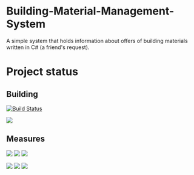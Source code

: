# Building-Material-Management-System
A simple system that holds information about offers of building materials written in C# (a friend's request).
# Project status
## Building
[![Build Status](https://dev.azure.com/dawidszymkiewicz/dawid_szymkiewicz/_apis/build/status/Haseoo.Building-Material-Management-System?branchName=master)](https://dev.azure.com/dawidszymkiewicz/dawid_szymkiewicz/_build/latest?definitionId=11&branchName=master)

[<img src="http://dawidhomeserver.ddns.net:9000/api/project_badges/quality_gate?project=bmms-dot-net">](http://dawidhomeserver.ddns.net:9000/dashboard?id=bmms-dot-net) 
## Measures
[<img src="http://dawidhomeserver.ddns.net:9000/api/project_badges/measure?metric=sqale_rating&project=bmms-dot-net">](http://dawidhomeserver.ddns.net:9000/component_measures?id=bmms-dot-net&metric=sqale_rating) [<img src="http://dawidhomeserver.ddns.net:9000/api/project_badges/measure?metric=reliability_rating&project=bmms-dot-net">](http://dawidhomeserver.ddns.net:9000/component_measures?id=bmms-dot-net&metric=reliability_rating)  [<img src="http://dawidhomeserver.ddns.net:9000/api/project_badges/measure?metric=sqale_index&project=bmms-dot-net">](http://dawidhomeserver.ddns.net:9000/component_measures?id=bmms-dot-net&metric=sqale_index)

[<img src="http://dawidhomeserver.ddns.net:9000/api/project_badges/measure?metric=coverage&project=bmms-dot-net">](http://dawidhomeserver.ddns.net:9000/component_measures?id=bmms-dot-net&metric=coverage) [<img src="http://dawidhomeserver.ddns.net:9000/api/project_badges/measure?metric=code_smells&project=bmms-dot-net">](http://dawidhomeserver.ddns.net:9000/component_measures?id=bmms-dot-net&metric=code_smells) [<img src="http://dawidhomeserver.ddns.net:9000/api/project_badges/measure?metric=bugs&project=bmms-dot-net">](http://dawidhomeserver.ddns.net:9000/component_measures?id=bmms-dot-net&metric=bugs) 
